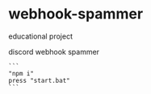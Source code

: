 # webhook-spammer
educational project

discord webhook spammer
````
```
"npm i"
press "start.bat"
```
````
